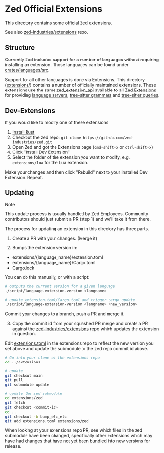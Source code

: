 # Zed Official Extensions

This directory contains some official Zed extensions.

See also [zed-industries/extensions](https://github.com/zed-industries/extensions) repo.

## Structure

Currently Zed includes support for a number of languages without requiring installing an extension. Those languages can be found under [crates/languages/src](https://github.com/zed-industries/zed/tree/main/crates/languages/src).

Support for all other languages is done via Extensions.  This directory ([extensions/](https://github.com/zed-industries/zed/tree/main/extensions/)) contains a number of officially maintained extensions. These extensions use the same [zed_extension_api](https://docs.rs/zed_extension_api/latest/zed_extension_api/) available to all [Zed Extensions](https://zed.dev/extensions) for providing [language servers](https://zed.dev/docs/extensions/languages#language-servers), [tree-sitter grammars](https://zed.dev/docs/extensions/languages#grammar) and [tree-sitter queries](https://zed.dev/docs/extensions/languages#tree-sitter-queries).

## Dev-Extensions

If you would like to modify one of these extensions:

1. [Install Rust](https://www.rust-lang.org/tools/install)
2. Checkout the zed repo: `git clone https://github.com/zed-industries/zed.git`
3. Open Zed and got the Extensions page (`cmd-shift-x` or `ctrl-shift-x`)
4. Click "Install Dev Extension"
5. Select the folder of the extension you want to modify, e.g. `extensions/lua` for the Lua extension.

Make your changes and then click "Rebuild" next to your installed Dev Extension. Repeat.

## Updating

> [!NOTE]
> This update process is usually handled by Zed Employees.
> Community contributors should just submit a PR (step 1) and we'll take it from there.

The process for updating an extension in this directory has three parts.

1. Create a PR with your changes. (Merge it)

2. Bumps the extension version in:
- extensions/{language_name}/extension.toml
- extensions/{language_name}/Cargo.toml
- Cargo.lock

You can do this manually, or with a script:
```sh
# outputs the current version for a given language
./script/language-extension-version <langname>

# update extension.toml/Cargo.toml and trigger cargo update
./script/language-extension-version <langname> <new_version>
```
Commit your changes to a branch, push a PR and merge it.

3. Copy the commit id from your squashed PR merge and create a PR against the [zed-industries/extensions](https://github.com/zed-industries/extensions) repo which updates the extension in question.

Edit [extensions.toml](https://github.com/zed-industries/extensions/blob/main/extensions.toml) in the extensions repo to reflect the new version you set above and update the submodule to the zed repo commit id above.

```sh
# Go into your clone of the extensions repo
cd ../extensions

# update
git checkout main
git pull
git submodule update

# update the zed submodule
cd extensions/zed
git fetch
git checkout <commit-id>
cd ..
git checkout -b bump_etc_etc
git add extensions.toml extensions/zed
```

When looking at your extensions repo PR, see which files in the zed submodule have been changed, specifically other extensions which may have had changes that have not yet been bundled into new versions for release.
